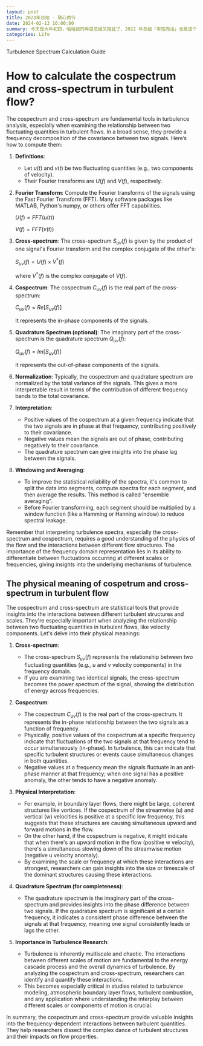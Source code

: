 ```yaml
---
layout: post
title: 2023年总结 - 随心而行
date: 2024-02-13 16:00:00
summary: 今天是大年初四，哈哈我的年度总结又拖延了，2022 年总结「率性而活」也是这个时候，这一年根据自己喜好做了不少想做的事情，小标题就叫「随心而行」吧，打算通过自问自答的方式来聊聊我 2023 年的有趣生活、折腾、工作。
categories: Life
---
```

Turbulence Spectrum Calculation Guide

# How to calculate the cospectrum and cross-spectrum in turbulent flow?



The cospectrum and cross-spectrum are fundamental tools in turbulence analysis, especially when examining the relationship between two fluctuating quantities in turbulent flows. In a broad sense, they provide a frequency decomposition of the covariance between two signals. Here’s how to compute them:

1. **Definitions**:

   - Let $u(t)$ and $v(t)$ be two fluctuating quantities (e.g., two components of velocity).
   - Their Fourier transforms are $U(f)$ and $V(f)$, respectively.

2. **Fourier Transform**:
   Compute the Fourier transforms of the signals using the Fast Fourier Transform (FFT). Many software packages like MATLAB, Python's numpy, or others offer FFT capabilities.

   $U(f) = FFT(u(t))$

   $V(f) = FFT(v(t))$

3. **Cross-spectrum**:
   The cross-spectrum $S_{uv}(f)$ is given by the product of one signal's Fourier transform and the complex conjugate of the other's:

   $S_{uv}(f) = U(f) \times V^*(f)$

   where $V^*(f)$ is the complex conjugate of $V(f)$.

4. **Cospectrum**:
   The cospectrum $C_{uv}(f)$ is the real part of the cross-spectrum:

   $C_{uv}(f) = Re[S_{uv}(f)]$

   It represents the in-phase components of the signals.

5. **Quadrature Spectrum (optional)**:
   The imaginary part of the cross-spectrum is the quadrature spectrum $Q_{uv}(f)$:

   $Q_{uv}(f) = Im[S_{uv}(f)]$

   It represents the out-of-phase components of the signals.

6. **Normalization**:
   Typically, the cospectrum and quadrature spectrum are normalized by the total variance of the signals. This gives a more interpretable result in terms of the contribution of different frequency bands to the total covariance.

7. **Interpretation**:

   - Positive values of the cospectrum at a given frequency indicate that the two signals are in phase at that frequency, contributing positively to their covariance.
   - Negative values mean the signals are out of phase, contributing negatively to their covariance.
   - The quadrature spectrum can give insights into the phase lag between the signals.

8. **Windowing and Averaging**:

   - To improve the statistical reliability of the spectra, it's common to split the data into segments, compute spectra for each segment, and then average the results. This method is called "ensemble averaging".
   - Before Fourier transforming, each segment should be multiplied by a window function (like a Hamming or Hanning window) to reduce spectral leakage.

Remember that interpreting turbulence spectra, especially the cross-spectrum and cospectrum, requires a good understanding of the physics of the flow and the interactions between different flow structures. The importance of the frequency domain representation lies in its ability to differentiate between fluctuations occurring at different scales or frequencies, giving insights into the underlying mechanisms of turbulence.


## The physical meaning of cospetrum and cross-spectrum in turbulent flow

The cospectrum and cross-spectrum are statistical tools that provide insights into the interactions between different turbulent structures and scales. They're especially important when analyzing the relationship between two fluctuating quantities in turbulent flows, like velocity components. Let's delve into their physical meanings:

1. **Cross-spectrum**:
   - The cross-spectrum $S_{uv}(f)$ represents the relationship between two fluctuating quantities (e.g., $u$ and $v$ velocity components) in the frequency domain.
   - If you are examining two identical signals, the cross-spectrum becomes the power spectrum of the signal, showing the distribution of energy across frequencies.

2. **Cospectrum**:
   - The cospectrum $C_{uv}(f)$ is the real part of the cross-spectrum. It represents the in-phase relationship between the two signals as a function of frequency.
   - Physically, positive values of the cospectrum at a specific frequency indicate that fluctuations of the two signals at that frequency tend to occur simultaneously (in-phase). In turbulence, this can indicate that specific turbulent structures or events cause simultaneous changes in both quantities.
   - Negative values at a frequency mean the signals fluctuate in an anti-phase manner at that frequency; when one signal has a positive anomaly, the other tends to have a negative anomaly.

3. **Physical Interpretation**:
   - For example, in boundary layer flows, there might be large, coherent structures like vortices. If the cospectrum of the streamwise (u) and vertical (w) velocities is positive at a specific low frequency, this suggests that these structures are causing simultaneous upward and forward motions in the flow.
   - On the other hand, if the cospectrum is negative, it might indicate that when there's an upward motion in the flow (positive w velocity), there's a simultaneous slowing down of the streamwise motion (negative u velocity anomaly).
   - By examining the scale or frequency at which these interactions are strongest, researchers can gain insights into the size or timescale of the dominant structures causing these interactions.

4. **Quadrature Spectrum (for completeness)**:
   - The quadrature spectrum is the imaginary part of the cross-spectrum and provides insights into the phase difference between two signals. If the quadrature spectrum is significant at a certain frequency, it indicates a consistent phase difference between the signals at that frequency, meaning one signal consistently leads or lags the other.

5. **Importance in Turbulence Research**:
   - Turbulence is inherently multiscale and chaotic. The interactions between different scales of motion are fundamental to the energy cascade process and the overall dynamics of turbulence. By analyzing the cospectrum and cross-spectrum, researchers can identify and quantify these interactions.
   - This becomes especially critical in studies related to turbulence modeling, atmospheric boundary layer flows, turbulent combustion, and any application where understanding the interplay between different scales or components of motion is crucial.

In summary, the cospectrum and cross-spectrum provide valuable insights into the frequency-dependent interactions between turbulent quantities. They help researchers dissect the complex dance of turbulent structures and their impacts on flow properties.
